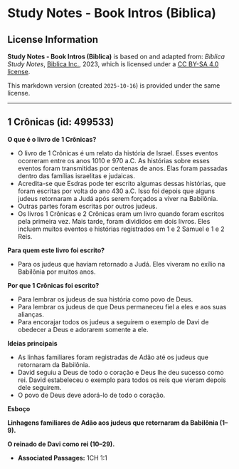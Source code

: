 # Study Notes - Book Intros (Biblica)

## License Information

**Study Notes - Book Intros (Biblica)** is based on and adapted from: _Biblica Study Notes_, [Biblica Inc.](https://www.biblica.com/), 2023, which is licensed under a [CC BY-SA 4.0 license](https://creativecommons.org/licenses/by-sa/4.0/legalcode.en).

This markdown version (created `2025-10-16`) is provided under the same license.



--------------------------------

## 1 Crônicas (id: 499533)

**O que é o livro de** **1 Crônicas?**

* O livro de 1 Crônicas é um relato da história de Israel. Esses eventos ocorreram entre os anos 1010 e 970 a.C. As histórias sobre esses eventos foram transmitidas por centenas de anos. Elas foram passadas dentro das famílias israelitas e judaicas.
* Acredita\-se que Esdras pode ter escrito algumas dessas histórias, que foram escritas por volta do ano 430 a.C. Isso foi depois que alguns judeus retornaram a Judá após serem forçados a viver na Babilônia.
* Outras partes foram escritas por outros judeus.
* Os livros 1 Crônicas e 2 Crônicas eram um livro quando foram escritos pela primeira vez. Mais tarde, foram divididos em dois livros. Eles incluem muitos eventos e histórias registrados em 1 e 2 Samuel e 1 e 2 Reis.

**Para quem este livro foi escrito?**

* Para os judeus que haviam retornado a Judá. Eles viveram no exílio na Babilônia por muitos anos.

**Por que 1 Crônicas foi escrito?**

* Para lembrar os judeus de sua história como povo de Deus.
* Para lembrar os judeus de que Deus permaneceu fiel a eles e aos suas alianças.
* Para encorajar todos os judeus a seguirem o exemplo de Davi de obedecer a Deus e adorarem somente a ele.

**Ideias principais**

* As linhas familiares foram registradas de Adão até os judeus que retornaram da Babilônia.
* David seguiu a Deus de todo o coração e Deus lhe deu sucesso como rei. David estabeleceu o exemplo para todos os reis que vieram depois dele seguirem.
* O povo de Deus deve adorá\-lo de todo o coração.

**Esboço**

**Linhagens familiares de Adão aos judeus que retornaram da Babilônia (1–9\).**

**O reinado de Davi como rei (10–29\).**

* **Associated Passages:** 1CH 1:1

